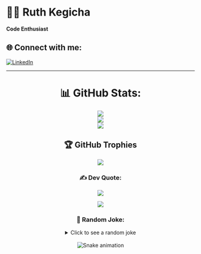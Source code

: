   
  # 👩‍💻 Ruth Kegicha  
  **Code Enthusiast**

  ## 🌐 Connect with me:
  [![LinkedIn](https://img.shields.io/badge/LinkedIn-%230077B5.svg?logo=linkedin&logoColor=white)](https://linkedin.com/in/ruth-k-3b0492143)

<div align="center">

  ---

  # 📊 GitHub Stats:
  ![](https://github-readme-stats.vercel.app/api?username=RuthKerubo&theme=dark&hide_border=false&include_all_commits=true&count_private=false)<br/>
  ![](https://github-readme-streak-stats.herokuapp.com/?user=RuthKerubo&theme=dark&hide_border=false)<br/>
  ![](https://github-readme-stats.vercel.app/api/top-langs/?username=RuthKerubo&theme=dark&hide_border=false&include_all_commits=true&count_private=false&layout=compact)

  ## 🏆 GitHub Trophies
  ![](https://github-profile-trophy.vercel.app/?username=RuthKerubo&theme=radical&no-frame=false&no-bg=true&margin-w=4)

  ### ✍️ Dev Quote:
  ![](https://quotes-github-readme.vercel.app/api?type=horizontal&theme=radical)

  [![](https://visitcount.itsvg.in/api?id=RuthKerubo&icon=0&color=0)](https://visitcount.itsvg.in)

  ### 🎉 Random Joke:
  <details>
    <summary>Click to see a random joke</summary>
    <div align="center">
      <img src="https://readme-jokes.vercel.app/api?theme=halloween" alt="Jokes Card" />
    </div>
  </details>

  <br clear="both">
  <img src="https://github.com/maurodesouza/maurodesouza/raw/output/snake.svg" alt="Snake animation" />

</div>
